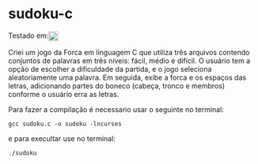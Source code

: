 # sudoku-c

<p style="display: flex;aling-itens: center">Testado em:   
<img src="https://img.shields.io/badge/Linux-FCC624?style=for-the-badge&logo=linux&logoColor=black" height="20px"></p>

Criei um jogo da Forca em linguagem C que utiliza três arquivos contendo conjuntos de palavras em três níveis: fácil, médio e difícil. O usuário tem a opção de escolher a dificuldade da partida, e o jogo seleciona aleatoriamente uma palavra. Em seguida, exibe a forca e os espaços das letras, adicionando partes do boneco (cabeça, tronco e membros) conforme o usuário erra as letras.

Para fazer a compilação é necessario usar o seguinte no terminal:

`gcc sudoku.c -o sudoku -lncurses`

e para execultar use no terminal:

`./sudoku`

